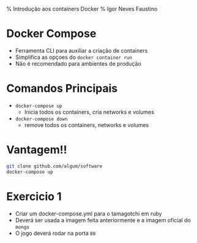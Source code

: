 % Introdução aos containers Docker
% Igor Neves Faustino

# Docker Compose

- Ferramenta CLI para auxiliar a criação de containers
- Simplifica as opçoes do `docker container run`
- Não é recomendado para ambientes de produção

# Comandos Principais

- `docker-compose up`
    - Inicia todos os containers, cria networks e volumes
- `docker-compose down`
    - remove todos os containers, networks e volumes

# Vantagem!!

``` bash
git clone github.com/algum/software
docker-compose up
```

# Exercicio 1

- Criar um docker-compose.yml para o tamagotchi em ruby
- Deverá ser usada a imagem feita anteriormente e a imagem oficial do `mongo`
- O jogo deverá rodar na porta `80`